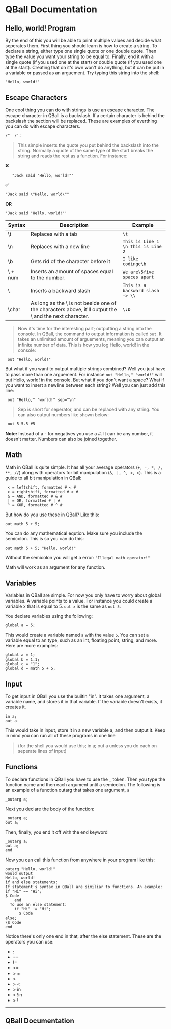 # QBall Documentation

## Hello, world! Program

By the end of this you will be able to print multiple values and decide what seperates them. First thing you should learn is how to create a string. To declare a string, either type one single quote or one double quote. Then type the value you want your string to be equal to. Finally, end it with a single quote (if you used one at the start) or double quote (if you used one at the start). Creating that on it's own won't do anything, but it can be put in a variable or passed as an arguement. Try typing this string into the shell:

```
"Hello, world!"
```

## Escape Characters

One cool thing you can do with strings is use an escape character. The escape character in QBall is a backslash. If a certain character is behind the backslash the section will be replaced. These are examples of everthing you can do with escape characters.

```
/"  /':
```

> This simple inserts the quote you put behind the backslash into the string. Normally a quote of the same type of the start breaks the string and reads the rest as a function. For instance:

:x:

```
   "Jack said "Hello, world!""
```

:white_check_mark:

```
"Jack said \"Hello, world\""
```

**OR**

```
'Jack said "Hello, world!"'
```

| Syntax  | Description                                                                                            | Example                            |
| ------- | ------------------------------------------------------------------------------------------------------ | ---------------------------------- |
| \t      | Replaces with a tab                                                                                    | `\t `                              |
| \n      | Replaces with a new line                                                                               | `This is Line 1 \n This is Line 2` |
| \b      | Gets rid of the character before it                                                                    | `I like codinge\b`                 |
| \ + num | Inserts an amount of spaces equal to the number.                                                       | `We are\5five spaces apart`        |
| \\      | Inserts a backward slash                                                                               | `This is a backward slash -> \\`   |
| \char   | As long as the \ is not beside one of the characters above, it'll output the \ and the next character. | `\:D`                              |

> Now it's time for the interesting part; outputting a string into the console. In QBall, the command to output information is called `out`. It takes an unlimited amount of arguements, meaning you can output an infinite number of data. This is how you log Hello, world! in the console:

```
 out "Hello, world!"
```

But what if you want to output multiple strings combined? Well you just have to pass more than one arguement. For instance `out "Hello," "world!"` will put Hello, world! in the console. But what if you don't want a space? What if you want to insert a newline between each string? Well you can just add this line:

```
 out "Hello," "world!" sep="\n"
```

> Sep is short for seperator, and can be replaced with any string.
> You can also output numbers like shown below:

```
 out 5 5.5 #5
```

**Note:** Instead of a - for negatives you use a #. It can be any number, it doesn't matter. Numbers can also be joined together.

## Math

Math in QBall is quite simple. It has all your average operators (`+, -, *, /, **, //`) along with operators for bit manipulation (`&, |, ^, <, >`).
This is a guide to all bit manipulation in QBall:

```
 < = leftshift, formatted # < #
 > = rightshift, formatted # > #
 & = AND, formatted # & #
 | = OR, formatted # | #
 ^ = XOR, formatted # ^ #
```

But how do you use these in QBall? Like this:

```
out math 5 + 5;
```

You can do any mathematical eqution. Make sure you include the semicolon. This is so you can do this:

```
out math 5 + 5; "Hello, world!"
```

Without the semicolon you will get a error:
`"Illegal math operator!"`

Math will work as an argument for any function.

## Variables

Variables in QBall are simple. For now you only have to worry about global variables.
A variable points to a value. For instance you could create a variable x that is equal to 5.
`out x` is the same as `out 5`.

You declare variables using the following:

```
global a = 5;
```

This would create a variable named `a` with the value `5`. You can set a variable equal to an type, such as an int, floating point, string, and more.
Here are more examples:

```
global a = 1;
global b = 1.1;
global c = "1";
global d = math 5 + 5;
```

## Input

To get input in QBall you use the builtin "in". It takes one argument, a variable name, and stores it in that variable. If the variable doesn't exists, it creates it.
```
in a;
out a
```
This would take in input, store it in a new variable a, and then output it. Keep in mind you can run all of these programs in one line 
> (for the shell you would use this; in a; out a unless you do each on seperate lines of input)

## Functions

To declare functions in QBall you have to use the `_` token. Then you type the function name and then each argument until a semicolon. The following is an example of a function outarg that takes one argument, `a`
```
_outarg a;
```
Next you declare the body of the function:
```
_outarg a;
out a;
```
Then, finally, you end it off with the end keyword
```
_outarg a;
out a;
end
```

Now you can call this function from anywhere in your program like this:
```
outarg "Hello, world!"
would output
Hello, world!
if and else statements:
If statement's syntax in QBall are similiar to functions. An example:
if "Hi" == "Hi";
$ Code
    end
  To use an else statement:
    if "Hi" != "Hi";
      $ Code
else;
\$ Code
end
```

Notice there's only one end in that, after the else statement.
These are the operators you can use:
- :
- ==
- !=
- <=
- \> =
- \>
- \> <
- \> in
- \> !in
- \> !
---
QBall Documentation 
---
